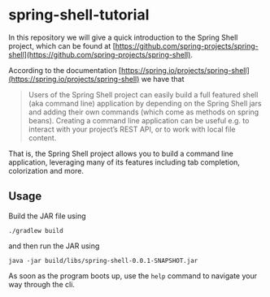 # spring-shell-tutorial

In this repository we will give a quick introduction to the Spring Shell project, which can be found at [https://github.com/spring-projects/spring-shell](https://github.com/spring-projects/spring-shell).

According to the documentation [https://spring.io/projects/spring-shell](https://spring.io/projects/spring-shell) we have that 

> Users of the Spring Shell project can easily build a full featured shell (aka command line) application by depending on the Spring Shell jars and adding their own commands (which come as methods on spring beans). Creating a command line application can be useful e.g. to interact with your project’s REST API, or to work with local file content.

That is, the Spring Shell project allows you to build a command line application, leveraging many of its features including tab completion, colorization and more.

## Usage

Build the JAR file using

```shell
./gradlew build
```

and then run the JAR using

```shell
java -jar build/libs/spring-shell-0.0.1-SNAPSHOT.jar
```

As soon as the program boots up, use the `help` command to navigate your way through the cli.
